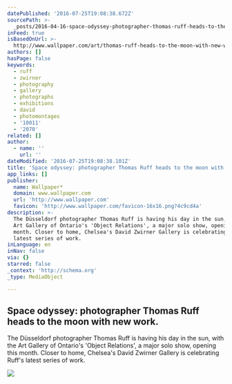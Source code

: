 ```yaml
---
datePublished: '2016-07-25T19:08:38.672Z'
sourcePath: >-
  _posts/2016-04-16-space-odyssey-photographer-thomas-ruff-heads-to-the-moon-wi.md
inFeed: true
isBasedOnUrl: >-
  http://www.wallpaper.com/art/thomas-ruff-heads-to-the-moon-with-new-work-at-david-zwirner
authors: []
hasPage: false
keywords:
  - ruff
  - zwirner
  - photography
  - gallery
  - photographs
  - exhibitions
  - david
  - photomontages
  - '10011'
  - '2070'
related: []
author:
  - name: ''
    url: ''
dateModified: '2016-07-25T19:08:38.101Z'
title: 'Space odyssey: photographer Thomas Ruff heads to the moon with new work.'
app_links: []
publisher:
  name: Wallpaper*
  domain: www.wallpaper.com
  url: 'http://www.wallpaper.com'
  favicon: 'http://www.wallpaper.com/favicon-16x16.png?4c9cd4a'
description: >-
  The Düsseldorf photographer Thomas Ruff is having his day in the sun, with the
  Art Gallery of Ontario's 'Object Relations', a major solo show, opening this
  month. Closer to home, Chelsea's David Zwirner Gallery is celebrating Ruff's
  latest series of work.
inLanguage: en
inNav: false
via: {}
starred: false
_context: 'http://schema.org'
_type: MediaObject

---
```

<article style=""><h1>Space odyssey: photographer Thomas Ruff heads to the moon with new work.</h1><p>The Düsseldorf photographer Thomas Ruff is having his day in the sun, with the Art Gallery of Ontario's 'Object Relations', a major solo show, opening this month. Closer to home, Chelsea's David Zwirner Gallery is celebrating Ruff's latest series of work.</p><img src="https://s3-us-west-2.amazonaws.com/the-grid-img/p/6c8a09fa223ef7576c2280cc4791191f7651bcb1.jpg" /></article>